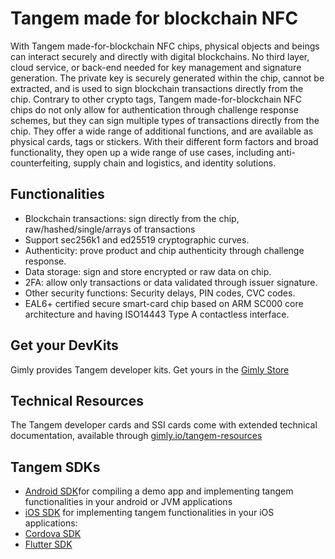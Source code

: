 # Tangem made for blockchain NFC
With Tangem made-for-blockchain NFC chips, physical objects and beings can interact securely and directly with digital blockchains. No third layer, cloud service, or back-end needed for key management and signature generation. The private key is securely generated within the chip, cannot be extracted, and is used to sign blockchain transactions directly from the chip. Contrary to other crypto tags, Tangem made-for-blockchain NFC chips do not only allow for authentication through challenge response schemes, but they can sign multiple types of transactions directly from the chip. They offer a wide range of additional functions, and are available as physical cards, tags or stickers. With their different form factors and broad functionality, they open up a wide range of use cases, including anti-counterfeiting, supply chain and logistics, and identity solutions.

## Functionalities
* Blockchain transactions: sign directly from the chip, raw/hashed/single/arrays of transactions
* Support sec256k1 and ed25519 cryptographic curves. 
* Authenticity: prove product and chip authenticity through challenge response.
* Data storage: sign and store encrypted or raw data on chip.
* 2FA: allow only transactions or data validated through issuer signature.
* Other security functions: Security delays, PIN codes, CVC codes.
* EAL6+ certified secure smart-card chip based on ARM SC000 core architecture and having ISO14443 Type A contactless interface.

## Get your DevKits
Gimly provides Tangem developer kits. Get yours in the [Gimly Store](https://www.gimly.io/store)

## Technical Resources
The Tangem developer cards and SSI cards come with extended technical documentation, available through [gimly.io/tangem-resources](https://www.gimly.io/tangem-resources)

## Tangem SDKs
* [Android SDK](https://github.com/Gimly-Blockchain/tangem-sdk-android)for compiling a demo app and implementing tangem functionalities in your android or JVM applications
* [iOS SDK](https://github.com/Gimly-Blockchain/tangem-sdk-ios) for implementing tangem functionalities in your iOS applications: 
* [Cordova SDK](https://github.com/Gimly-Blockchain/tangem-sdk-cordova) 
* [Flutter SDK](https://github.com/Gimly-Blockchain/tangem-sdk-flutter)



